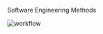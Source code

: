 Software Engineering Methods  

![workflow](https://github.com/Cosmin-Ciocan/sem/actions/workflows/main.yml/badge.svg)